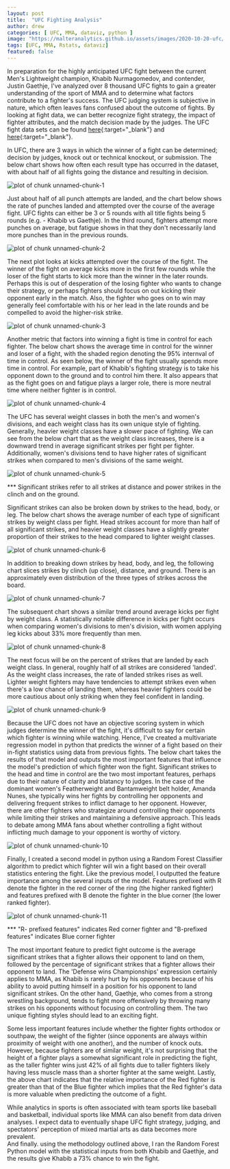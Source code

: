 ```yaml
---
layout: post
title:  "UFC Fighting Analysis"
author: drew
categories: [ UFC, MMA, dataviz, python ]
image: "https://malteranalytics.github.io/assets/images/2020-10-20-ufc/image2.png"
tags: [UFC, MMA, Rstats, dataviz]
featured: false
---
```

  
  
In preparation for the highly anticipated UFC fight between the current Men's Lightweight champion, Khabib Nurmagomedov, and contender, Justin Gaethje, I've analyzed over 8 thousand UFC fights to gain a greater understanding of the sport of MMA and to determine what factors contribute to a fighter's success.  The UFC judging system is subjective in nature, which often leaves fans confused about the outcome of fights.  By looking at fight data, we can better recognize fight strategy, the impact of fighter attributes, and the match decision made by the judges.  The UFC fight data sets can be found [here](https://www.kaggle.com/rajeevw/ufcdata){:target="_blank"} and [here](https://www.kaggle.com/calmdownkarm/ufcdataset){:target="_blank"}.



In UFC, there are 3 ways in which the winner of a fight can be determined; decision by judges, knock out or technical knockout, or submission.   The below chart shows how often each result type has occurred in the dataset, with about half of all fights going the distance and resulting in decision.  


![plot of chunk unnamed-chunk-1](/assets/images/2020-10-20-ufc/image1.PNG)  


Just about half of all punch attempts are landed, and the chart below shows the rate of punches landed and attempted over the course of the average fight.  UFC fights can either be 3 or 5 rounds with all title fights being 5 rounds (e.g. - Khabib vs Gaethje).  In the third round, fighters attempt more punches on average, but fatigue shows in that they don't necessarily land more punches than in the previous rounds. 


![plot of chunk unnamed-chunk-2](/assets/images/2020-10-20-ufc/image2.PNG)  



The next plot looks at kicks attempted over the course of the fight.  The winner of the fight on average kicks more in the first few rounds while the loser of the fight starts to kick more than the winner in the later rounds.  Perhaps this is out of desperation of the losing fighter who wants to change their strategy, or perhaps fighters should focus on out kicking their opponent early in the match.   Also, the fighter who goes on to win may generally feel comfortable with his or her lead in the late rounds and be compelled to avoid the higher-risk strike. 


![plot of chunk unnamed-chunk-3](/assets/images/2020-10-20-ufc/image3.PNG)





Another metric that factors into winning a fight is time in control for each fighter.  The below chart shows the average time in control for the winner and loser of a fight, with the shaded region denoting the 95% internval of time in control. As seen below, the winner of the fight usually spends more time in control. For example, part of Khabib's fighting strategy is to take his opponent down to the ground and to control him there. It also appears that as the fight goes on and fatigue plays a larger role, there is more neutral time where neither fighter is in control. 



![plot of chunk unnamed-chunk-4](/assets/images/2020-10-20-ufc/image4.PNG)


The UFC has several weight classes in both the men's and women's divisions, and each weight class has its own unique style of fighting.  Generally, heavier weight classes have a slower pace of fighting.  We can see from the below chart that as the weight class increases, there is a downward trend in average significant strikes per fight per fighter.  Additionally, women's divisions tend to have higher rates of significant strikes when compared to men's divisions of the same weight. 

![plot of chunk unnamed-chunk-5](/assets/images/2020-10-20-ufc/image5.PNG)



 *** Significant strikes refer to all strikes at distance and power strikes in the clinch and on the ground.

Significant strikes can also be broken down by strikes to the head, body, or leg.  The below chart shows the average number of each type of significant strikes by weight class per fight.  Head strikes account for more than half of all significant strikes, and heavier weight classes have a slightly greater proportion of their strikes to the head compared to lighter weight classes.  



![plot of chunk unnamed-chunk-6](/assets/images/2020-10-20-ufc/image6.PNG)



In addition to breaking down strikes by head, body, and leg, the following chart slices strikes by clinch (up close), distance, and ground.  There is an approximately even distribution of the three types of strikes across the board.  


![plot of chunk unnamed-chunk-7](/assets/images/2020-10-20-ufc/image7.PNG)


The subsequent chart shows a similar trend around average kicks per fight by weight class.  A statistically notable difference in kicks per fight occurs when comparing women's divisions to men's division, with women applying leg kicks about 33% more frequently than men.  

![plot of chunk unnamed-chunk-8](/assets/images/2020-10-20-ufc/image8.PNG)




The next focus will be on the percent of strikes that are landed by each weight class.  In general, roughly half of all strikes are considered 'landed'.  As the weight class increases, the rate of landed strikes rises as well.  Lighter weight fighters may have tendencies to attempt strikes even when there's a low chance of landing them, whereas heavier fighters could be more cautious about only striking when they feel confident in landing. 



![plot of chunk unnamed-chunk-9](/assets/images/2020-10-20-ufc/image9.PNG)



Because the UFC does not have an objective scoring system in which judges determine the winner of the fight, it's difficult to say for certain which fighter is winning while watching.  Hence, I've created a multivariate regression model in python that predicts the winner of a fight based on their in-fight statistics using data from previous fights.  The below chart takes the results of that model and outputs the most important features that influence the model's prediction of which fighter won the fight.  Significant strikes to the head and time in control are the two most important features, perhaps due to their nature of clarity and blatancy to judges.  In the case of the dominant women's Featherweight and Bantamweight belt holder, Amanda Nunes, she typically wins her fights by controlling her opponents and delivering frequent strikes to inflict damage to her opponent.  However, there are other fighters who strategize around controlling their opponents while limiting their strikes and maintaining a defensive approach.  This leads to debate among MMA fans about whether controlling a fight without inflicting much damage to your opponent is worthy of victory.  


![plot of chunk unnamed-chunk-10](/assets/images/2020-10-20-ufc/image10.PNG)




Finally, I created a second model in python using a Random Forest Classifier algorithm to predict which fighter will win a fight based on their overall statistics entering the fight.  Like the previous model, I outputted the feature importance among the several inputs of the model.  Features prefixed with R denote the fighter in the red corner of the ring (the higher ranked fighter) and features prefixed with B denote the fighter in the blue corner (the lower ranked fighter).   



![plot of chunk unnamed-chunk-11](/assets/images/2020-10-20-ufc/image11.PNG)




*** "R- prefixed features" indicates Red corner fighter and "B-prefixed features" indicates Blue corner fighter



The most important feature to predict fight outcome is the average significant strikes that a fighter allows their opponent to land on them, followed by the percentage of significant strikes that a fighter allows their opponent to land.  The 'Defense wins Championships' expression certainly applies to MMA, as Khabib is rarely hurt by his opponents because of his ability to avoid putting himself in a position for his opponent to land significant strikes.  On the other hand, Gaethje, who comes from a strong wrestling background, tends to fight more offensively by throwing many strikes on his opponents without focusing on controlling them.  The two unique fighting styles should lead to an exciting fight.



Some less important features include whether the fighter fights orthodox or southpaw, the weight of the fighter (since opponents are always within proximity of weight with one another), and the number of knock outs.   However, because fighters are of similar weight, it's not surprising that the height of a fighter plays a somewhat significant role in predicting the fight, as the taller fighter wins just 42% of all fights due to taller fighters likely having less muscle mass than a shorter fighter at the same weight.  Lastly, the above chart indicates that the relative importance of the Red fighter is greater than that of the Blue fighter which implies that the Red fighter's data is more valuable when predicting the outcome of a fight. 




While analytics in sports is often associated with team sports like baseball and basketball, individual sports like MMA can also benefit from data driven analyses.  I expect data to eventually shape UFC fight strategy, judging, and spectators' perception of mixed martial arts as data becomes more prevalent.  
And finally. using the methodology outlined above, I ran the Random Forest Python model with the statistical inputs from both Khabib and Gaethje, and the results give Khabib a 73% chance to win the fight.  





